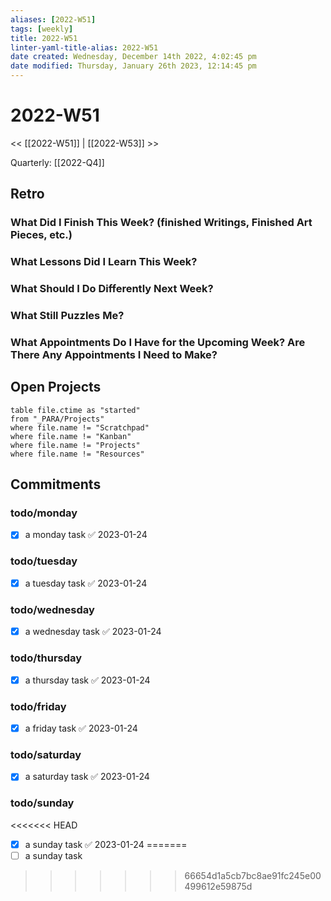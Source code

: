 ```yaml
---
aliases: [2022-W51]
tags: [weekly]
title: 2022-W51
linter-yaml-title-alias: 2022-W51
date created: Wednesday, December 14th 2022, 4:02:45 pm
date modified: Thursday, January 26th 2023, 12:14:45 pm
---
```


# 2022-W51

<< [[2022-W51]] | [[2022-W53]] >>

Quarterly: [[2022-Q4]]

## Retro

### What Did I Finish This Week? (finished Writings, Finished Art Pieces, etc.)

### What Lessons Did I Learn This Week?

### What Should I Do Differently Next Week?

### What Still Puzzles Me?

### What Appointments Do I Have for the Upcoming Week? Are There Any Appointments I Need to Make?

## Open Projects

```dataview
table file.ctime as "started"
from "_PARA/Projects"
where file.name != "Scratchpad"
where file.name != "Kanban"
where file.name != "Projects"
where file.name != "Resources"
```
## Commitments

### todo/monday
- [x] a monday task ✅ 2023-01-24

### todo/tuesday
- [x] a tuesday task ✅ 2023-01-24

### todo/wednesday
- [x] a wednesday task ✅ 2023-01-24

### todo/thursday
- [x] a thursday task ✅ 2023-01-24

### todo/friday
- [x] a friday task ✅ 2023-01-24

### todo/saturday
- [x] a saturday task ✅ 2023-01-24

### todo/sunday
<<<<<<< HEAD
- [x] a sunday task ✅ 2023-01-24
=======
- [ ] a sunday task
>>>>>>> 66654d1a5cb7bc8ae91fc245e00499612e59875d

